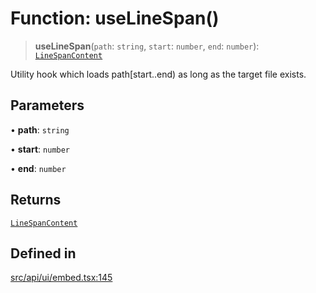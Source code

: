 # Function: useLineSpan()

> **useLineSpan**(`path`: `string`, `start`: `number`, `end`: `number`): [`LineSpanContent`](../type-aliases/LineSpanContent.md)

Utility hook which loads path[start..end) as long as the target file exists.

## Parameters

• **path**: `string`

• **start**: `number`

• **end**: `number`

## Returns

[`LineSpanContent`](../type-aliases/LineSpanContent.md)

## Defined in

[src/api/ui/embed.tsx:145](https://github.com/GamerGirlandCo/datacore/blob/7f32893e5430e552f1b1164e828ac7a411d6e24f/src/api/ui/embed.tsx#L145)
